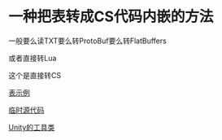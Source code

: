 # 一种把表转成CS代码内嵌的方法

一般要么读TXT要么转ProtoBuf要么转FlatBuffers

或者直接转Lua

这个是直接转CS

[表示例](TestTable.txt)

[临时源代码](ConvertTable.cs)

[Unity的工具类](TableToolWindow.cs)
